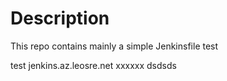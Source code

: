# Description

This repo contains mainly a simple Jenkinsfile
test 

test jenkins.az.leosre.net xxxxxx
dsdsds
